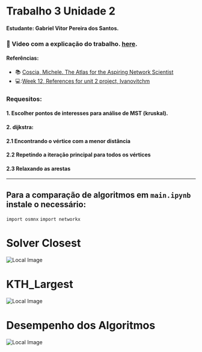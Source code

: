# Trabalho 3 Unidade 2
#### Estudante: Gabriel Vitor Pereira dos Santos.

### 🔗 Video com a explicação do trabalho. [here]().

#### Referências:

- :books: [Coscia, Michele. The Atlas for the Aspiring Network Scientist](https://www.networkatlas.eu/)
- 💻:[Week 12, References for unit 2 project, Ivanovitchm](https://github.com/ivanovitchm/datastructure)

### Requesitos:
#### 1. Escolher pontos de interesses para análise de MST (kruskal).
#### 2. dijkstra:
#### 2.1 Encontrando o vértice com a menor distância
#### 2.2 Repetindo a iteração principal para todos os vértices
#### 2.3 Relaxando as arestas
  -----------------------------------------------
  ## Para a comparação de algoritmos em `main.ipynb` instale o necessário:
  `import osmnx`
  `import networkx`
  
# Solver Closest
![Local Image](./images/img1)
# KTH_Largest
![Local Image](./images/img2)
# Desempenho dos Algoritmos
![Local Image](./images/img3)
